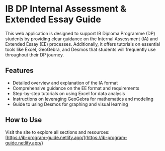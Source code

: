 # IB DP Internal Assessment & Extended Essay Guide

This web application is designed to support IB Diploma Programme (DP) students by providing clear guidance on the Internal Assessment (IA) and Extended Essay (EE) processes. Additionally, it offers tutorials on essential tools like Excel, GeoGebra, and Desmos that students will frequently use throughout their DP journey.

## Features

- Detailed overview and explanation of the IA format  
- Comprehensive guidance on the EE format and requirements  
- Step-by-step tutorials on using Excel for data analysis  
- Instructions on leveraging GeoGebra for mathematics and modeling  
- Guide to using Desmos for graphing and visual learning  

## How to Use

Visit the site to explore all sections and resources:  
[https://ib-program-guide.netlify.app/](https://ib-program-guide.netlify.app/)